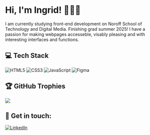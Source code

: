 # Hi, I'm Ingrid! 👩🏻‍🦰

I am currently studying front-end development on Noroff School of Technology and Digital Media. Finishing grad summer 2025! I have a passion for making webpages accesseble, visably pleasing and with interesting interfaces and functions. 

## 💻 Tech Stack
![HTML5](https://img.shields.io/badge/html5-%23E34F26.svg?style=for-the-badge&logo=html5&logoColor=white) ![CSS3](https://img.shields.io/badge/css3-%231572B6.svg?style=for-the-badge&logo=css3&logoColor=white) ![JavaScript](https://img.shields.io/badge/javascript-%23323330.svg?style=for-the-badge&logo=javascript&logoColor=%23F7DF1E) ![Figma](https://img.shields.io/badge/figma-%23F24E1E.svg?style=for-the-badge&logo=figma&logoColor=white)

## 🏆 GitHub Trophies
![](https://github-profile-trophy.vercel.app/?username=IngridOrnum&theme=rose&no-frame=false&no-bg=false&margin-w=4)

## 👥 Get in touch:
[![LinkedIn](https://img.shields.io/badge/LinkedIn-%230077B5.svg?logo=linkedin&logoColor=white)](https://linkedin.com/in/IngridOrnum) 


<!-- Proudly created with GPRM ( https://gprm.itsvg.in ) -->
